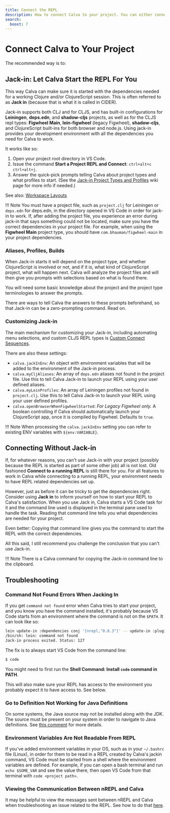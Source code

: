 ```yaml
---
title: Connect the REPL
description: How to connect Calva to your project. You can either connect to a running application/REPL or start one (aka Jack-in)
search:
  boost: 7
---
```


# Connect Calva to Your Project

The recommended way is to:

## Jack-in: Let Calva Start the REPL For You

This way Calva can make sure it is started with the dependencies needed for a working Clojure and/or ClojureScript session. This is often referred to as **Jack in** (because that is what it is called in CIDER).

Jack-in supports both CLJ and for CLJS, and has built-in configurations for **Leiningen**, **deps.edn**, and **shadow-cljs** projects, as well as for the CLJS repl types: **Figwheel Main**, **lein-figwheel** (legacy Figwheel), **shadow-cljs**, and ClojureScript built-ins for both browser and node.js. Using jack-in provides your development environment with all the dependencies you need for Calva to work.

It works like so:

1. Open your project root directory in VS Code.
1. Issue the command **Start a Project REPL and Connect**: `ctrl+alt+c ctrl+alt+j`.
1. Answer the quick-pick prompts telling Calva about project types and what profiles to start. (See the [Jack-in Project Types and Profiles](https://github.com/BetterThanTomorrow/calva/wiki/Jack-In-Project-Types-and-Profiles) wiki page for more info if needed.)

See also: [Workspace Layouts](workspace-layouts.md)

!!! Note
    You must have a project file, such as `project.clj` for Leiningen or `deps.edn` for deps.edn, in the directory opened in VS Code in order for jack-in to work. If, after adding the project file, you experience an error during jack-in that says something could not be located, make sure you have the correct dependencies in your project file. For example, when using the **Figwheel Main** project type, you should have `com.bhauman/figwheel-main` in your project dependencies.

### Aliases, Profiles, Builds

When Jack-in starts it will depend on the project type, and whether ClojureScript is involved or not, and if it is, what kind of ClojureScript project, what will happen next. Calva will analyze the project files and will then give you prompts with selections based on what is found there.

You will need some basic knowledge about the project and the project type terminologies to answer the prompts.

There are ways to tell Calva the answers to these prompts beforehand, so that Jack-in can be a zero-prompting command. Read on.

### Customizing Jack-in

The main mechanism for customizing your Jack-in, including automating menu selections, and custom CLJS REPL types is [Custom Connect Sequences](connect-sequences.md).

There are also these settings:

* `calva.jackInEnv`: An object with environment variables that will be added to the environment of the Jack-in process.
* `calva.myCljAliases`: An array of `deps.edn` aliases not found in the project file. Use this to tell Calva Jack-in to launch your REPL using your user defined aliases.
* `calva.myLeinProfiles`: An array of Leiningen profiles not found in `project.clj`. Use this to tell Calva Jack-in to launch your REPL using your user defined profiles.
* `calva.openBrowserWhenFigwheelStarted`: _For Legacy Figwheel only._ A boolean controlling if Calva should automatically launch your ClojureScript app, once it is compiled by Figwheel. Defaults to `true`.

!!! Note
    When processing the `calva.jackInEnv` setting you can refer to existing ENV variables with `${env:VARIABLE}`.

## Connecting Without Jack-in

If, for whatever reasons, you can't use Jack-in with your project (possibly because the REPL is started as part of some other job) all is not lost. Old fashioned **Connect to a running REPL** is still there for you. For all features to work in Calva while connecting to a running REPL, your environment needs to have REPL related dependencies set up.

However, just as before it can be tricky to get the dependencies right. Consider using **Jack in** to inform yourself on how to start your REPL to Calva's satisfaction. When you use Jack in, Calva starts a VS Code task for it and the command line used is displayed in the terminal pane used to handle the task. Reading that command line tells you what dependencies are needed for your project.

Even better: Copying that command line gives you the command to start the REPL with the correct dependencies.

All this said, I still recommend you challenge the conclusion that you can't use Jack-in.

!!! Note
    There is a Calva command for copying the Jack-in command line to the clipboard.

## Troubleshooting

### Command Not Found Errors When Jacking In

If you get `command not found` error when Calva tries to start your project, and you know you have the command installed, it's probably because VS Code starts from an environment where the command is not on the `$PATH`. It can look like so:

```sh
lein update-in :dependencies conj '[nrepl,"0.8.3"]' -- update-in :plugins conj '[cider/cider-nrepl,"0.25.8"]' -- update-in '[:repl-options,:nrepl-middleware]' conj '["cider.nrepl/cider-middleware"]' -- repl :headless
/bin/sh: lein: command not found
Jack-in process exited. Status: 127
```

The fix is to always start VS Code from the command line:

```sh
$ code
```

You might need to first run the **Shell Command: Install `code` command in PATH**.

This will also make sure your REPL has access to the environment you probably expect it to have access to. See below.

### Go to Definition Not Working for Java Definitions

On some systems, the Java source may not be installed along with the JDK. The source must be present on your system in order to navigate to Java definitions. See [this comment](https://github.com/clojure-emacs/orchard/issues/103#issuecomment-764936527) for more details.

### Environment Variables Are Not Readable From REPL

If you've added environment variables in your OS, such as in your `~/.bashrc` file (Linux), in order for them to be read in a REPL created by Calva's jackin command, VS Code must be started from a shell where the environment variables are defined. For example, if you can open a bash terminal and run `echo $SOME_VAR` and see the value there, then open VS Code from that terminal with `code <project path>`.

### Viewing the Communication Between nREPL and Calva

It may be helpful to view the messages sent between nREPL and Calva when troubleshooting an issue related to the REPL. See how to do that [here](../nrepl_and_cider-nrepl/#viewing-the-communication-between-calva-and-nrepl).
